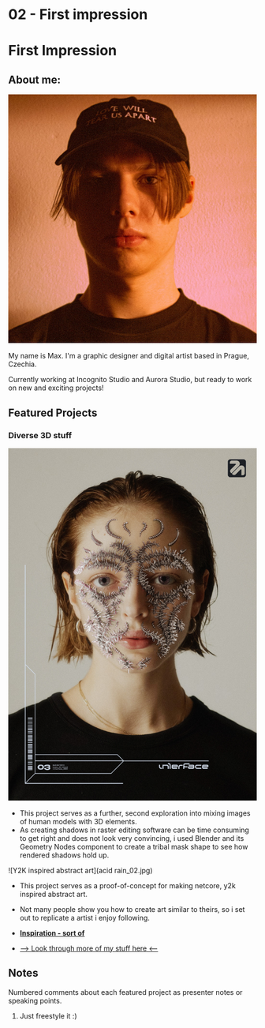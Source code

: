 # 02 - First impression 

# First Impression

## About me:

![Front portrait of a young male in a black baseball cap with dramatic red lighting coming from the right.](profile.jpeg)

My name is Max. I'm a graphic designer and digital artist based in Prague, Czechia.

Currently working at Incognito Studio and Aurora Studio, but ready to work on new and exciting projects!

## Featured Projects

### Diverse 3D stuff

![A headshot of a female model with a metallic abstract object covering parts of her face](human_03.jpg)

- This project serves as a further, second exploration into mixing images of human models with 3D elements.
- As creating shadows in raster editing software can be time consuming to get right and does not look very convincing, i used Blender and its Geometry Nodes component to create a tribal mask shape to see how rendered shadows hold up.

![Y2K inspired abstract art](acid rain_02.jpg)

- This project serves as a proof-of-concept for making netcore, y2k inspired abstract art.
- Not many people show you how to create art similar to theirs, so i set out to replicate a artist i enjoy following. 
- **[Inspiration - sort of](https://twitter.com/aletiune/status/1542909684016881664?s=61&t=9f2ZKNh4lISCLE6214UhbA)**

- [--> Look through more of my stuff here <--](aerostri.de)

## Notes

Numbered comments about each featured project as presenter notes or speaking points.

1. Just freestyle it :)

